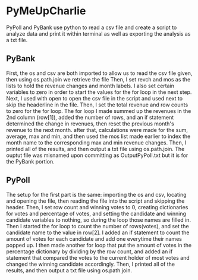 # PyMeUpCharlie

PyPoll and PyBank use python to read a csv file and create a script to analyze data and print it within terminal as well as exporting the analysis as a txt file.

## PyBank

First, the os and csv are both imported to allow us to read the csv file given, then using os.path.join we retrieve the file
Then, I set revch and mos as the lists to hold the revenue changes and month labels.
I also set certain variables to zero in order to start the values for the for loop in the next step.
Next, I used with open to open the csv file in the script and used next to skip the headerline in the file.
Then, I set the total revenue and row counts to zero for the for loop.
The for loop I made summed up the revenues in the 2nd column (row[1]), added the number of rows, and an if statement determined the change in revenues, then reset the previous month's revenue to the next month.
after that, calculations were made for the sum, average, max and min, and then used the mos list made earlier to index the month name to the corresponding max and min revenue changes.
Then, I printed all of the results, and then output a txt file using os.path.join.
The ouptut file was misnamed upon committing as OutputPyPoll.txt but it is for the PyBank portion.

## PyPoll

The setup for the first part is the same: importing the os and csv, locating and opening the file, then reading the file into the script and skipping the header.
Then, I set row count and winning votes to 0, creating dictionaries for votes and percentage of votes, and setting the candidate and winning candidate variables to nothing, so during the loop those names are filled in.
Then I started the for loop to count the number of rows(votes), and set the candidate name to the value in row[2].
I added an if statement to count the amount of votes for each candidate and add one everytime their names popped up.
I then made another for loop that put the amount of votes in the percentage dictionary by dividing by the row count, and added an if statement that compared the votes to the current holder of most votes and changed the winning candidate accordingly. 
Then, I printed all of the results, and then output a txt file using os.path.join. 

